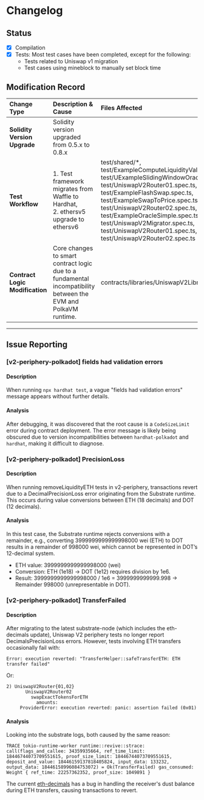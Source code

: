 # Changelog

## Status


- [x] Compilation
- [x] Tests: 
    Most test cases have been completed, except for the following:  
    - Tests related to Uniswap v1 migration
    - Test cases using mineblock to manually set block time

## Modification Record

| Change Type                     | Description & Cause                                                                                            | Files Affected                                                                                                                                                                                                                                                                                                                                                                                                     |
| :------------------------------ | :------------------------------------------------------------------------------------------------------------- | :----------------------------------------------------------------------------------------------------------------------------------------------------------------------------------------------------------------------------------------------------------------------------------------------------------------------------------------------------------------------------------------------------------------- |
| **Solidity Version Upgrade**    | Solidity version upgraded from 0.5.x to 0.8.x                                                                  |                                                                                                                                                                                                                                                                                                                                                                                                                    |
| **Test Workflow**               | 1. Test framework migrates from Waffle to Hardhat, <br>2. ethersv5 upgrade to ethersv6                         | test/shared/\*, <br> test/ExampleComputeLiquidityValue.spec.ts, <br>test/UExampleSlidingWindowOracle.spec.ts, <br> test/UniswapV2Router01.spec.ts, <br>test/ExampleFlashSwap.spec.ts, <br> test/ExampleSwapToPrice.spec.ts, <br> test/UniswapV2Router02.spec.ts, <br> test/ExampleOracleSimple.spec.ts, <br>test/UniswapV2Migrator.spec.ts, <br>test/UniswapV2Router01.spec.ts, <br>test/UniswapV2Router02.spec.ts |
| **Contract Logic Modification** | Core changes to smart contract logic due to a fundamental incompatibility between the EVM and PolkaVM runtime. | contracts/libraries/UniswapV2Library.sol                                                                                                                                                                                                                                                                                                                                                                           |

---

## Issue Reporting

### [v2-periphery-polkadot] fields had validation errors

#### Description

When running `npx hardhat test`, a vague "fields had validation errors" message appears without further details.

#### Analysis

After debugging, it was discovered that the root cause is a `CodeSizeLimit` error during contract deployment. The error message is likely being obscured due to version incompatibilities between `hardhat-polkadot` and `hardhat`, making it difficult to diagnose.

### [v2-periphery-polkadot] PrecisionLoss

#### Description

When running removeLiquidityETH tests in v2-periphery, transactions revert due to a DecimalPrecisionLoss error originating from the Substrate runtime. This occurs during value conversions between ETH (18 decimals) and DOT (12 decimals).

#### Analysis

In this test case, the Substrate runtime rejects conversions with a remainder, e.g., converting 3999999999999998000 wei (ETH) to DOT results in a remainder of 998000 wei, which cannot be represented in DOT’s 12-decimal system.

- ETH value: 3999999999999998000 (wei)
- Conversion: ETH (1e18) → DOT (1e12) requires division by 1e6.
- Result: 3999999999999998000 / 1e6 = 3999999999999.998 → Remainder 998000 (unrepresentable in DOT).


### [v2-periphery-polkadot] TransferFailed

#### Description
After migrating to the latest substrate-node (which includes the eth-decimals update), Uniswap V2 periphery tests no longer report DecimalsPrecisionLoss errors. However, tests involving ETH transfers occasionally fail with:
```
Error: execution reverted: "TransferHelper::safeTransferETH: ETH transfer failed"
```
Or:
```
2) UniswapV2Router{01,02}
       UniswapV2Router02
         swapExactTokensForETH
           amounts:
     ProviderError: execution reverted: panic: assertion failed (0x01)
```

#### Analysis
Looking into the substrate logs, both caused by the same reason:
```
TRACE tokio-runtime-worker runtime::revive::strace: call(flags_and_callee: 34359935664, ref_time_limit: 18446744073709551615, proof_size_limit: 18446744073709551615, deposit_and_value: 18446159137818405824, input_data: 133232, output_data: 18446158996084753072) = Ok(TransferFailed) gas_consumed: Weight { ref_time: 22257362352, proof_size: 1049891 }
```
The current [eth-decimals](https://github.com/paritytech/polkadot-sdk/pull/9101) has a bug in handling the receiver's dust balance during ETH transfers, causing transactions to revert.
